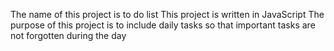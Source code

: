 The name of this project is to do list 
This project is written in JavaScript
The purpose of this project is to include daily tasks so that important tasks are not forgotten during the day
